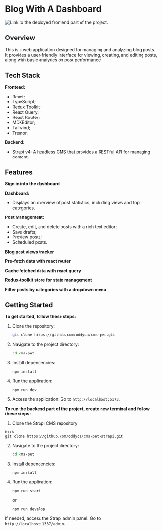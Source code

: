 # Blog With A Dashboard

![Link](https://cms-pet.netlify.app/) to the deployed frontend part of the project.
## Overview
This is a web application designed for managing and analyzing blog posts. It provides a user-friendly interface for viewing, creating, and editing posts, along with basic analytics on post performance.

## Tech Stack
**Frontend:**
  - React;
  - TypeScript;
  - Redux Toolkit;
  - React Query;
  - React Router;
  - MDXEditor;
  - Tailwind;
  - Tremor.

**Backend:**
  - Strapi v4: A headless CMS that provides a RESTful API for managing content.

## Features
**Sign in into the dashboard**

**Dashboard:** 
  - Displays an overview of post statistics, including views and top categories.
  
**Post Management:**
  - Create, edit, and delete posts with a rich text editor;
  - Save drafts;
  - Preview posts;
  - Scheduled posts.

**Blog post views tracker**

**Pre-fetch data with react router**

**Cache fetched data with react query**

**Redux-toolkit store for state management**

**Filter posts by categories with a dropdown menu**

## Getting Started
**To get started, follow these steps:**

1. Clone the repository:
   ```bash
   git clone https://github.com/oddyca/cms-pet.git
   ```

2. Navigate to the project directory:
   ```bash
   cd cms-pet
   ```

3. Install dependencies:
   ```bash
   npm install
   ```

4. Run the application:
   ```bash
   npm run dev
   ```
5. Access the application:
   Go to `http://localhost:5173`.

**To run the backend part of the project, create new terminal and follow these steps:**

1. Clone the Strapi CMS repository
```
bash
git clone https://github.com/oddyca/cms-pet-strapi.git
```
2. Navigate to the project directory:
   ```bash
   cd cms-pet
   ```

3. Install dependencies:
   ```bash
   npm install
   ```

4. Run the application:
   ```bash
   npm run start
   ```
   or
   ```bash
   npm run develop
   ```

If needed, access the Strapi admin panel:
   Go to `http://localhost:1337/admin`.

